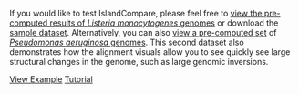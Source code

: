 If you would like to test IslandCompare, please feel free to [view the pre-computed results of *Listeria monocytogenes* genomes](/visualize?src=https%3A%2F%2Fislandcompare.pathogenomics.sfu.ca%2Fdemo%2Flisteria_sample_analysis.gff3) 
or download the [sample dataset](/demo/Listeria_Sample_Dataset.zip). 
Alternatively, you can also [view a pre-computed set](/visualize?src=https%3A%2F%2Fislandcompare.pathogenomics.sfu.ca%2Fdemo%2Fpseudomonas_sample_analysis.gff3)
of [*Pseudomonas aeruginosa* genomes](/demo/Pseudomonas_Sample_Dataset.zip). This second dataset also demonstrates how the
alignment visuals allow you to see quickly see large structural changes in the genome, such as large genomic inversions.

<div class="buttons">
    <a href="/visualize?src=https%3A%2F%2Fislandcompare.pathogenomics.sfu.ca%2Fdemo%2Flisteria_sample_analysis.gff3" target="_self" class="button-icon"><i class="icon icon-sample"></i>View Example</a>
    <a href="/analysis?tour=tour" target="_self" class="button-icon"><i class="icon icon-tutorial"></i>Tutorial</a>
</div>